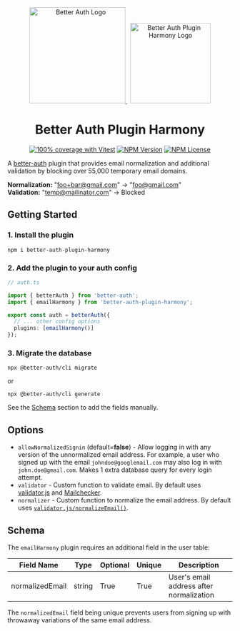 <div align="center">
  <a href="https://github.com/better-auth/better-auth">
    <picture>
      <source
        srcset="https://raw.githubusercontent.com/gekorm/better-auth-plugin-harmony/refs/heads/main/packages/plugins/assets/better-auth-logo-dark.png"
        media="(prefers-color-scheme: dark)"
      />
      <source
        srcset="https://raw.githubusercontent.com/gekorm/better-auth-plugin-harmony/refs/heads/main/packages/plugins/assets/better-auth-logo-light.png"
        media="(prefers-color-scheme: light)"
      />
      <img
        width="215"
        height="auto"
        src="https://raw.githubusercontent.com/gekorm/better-auth-plugin-harmony/refs/heads/main/packages/plugins/assets/better-auth-logo-dark.png"
        alt="Better Auth Logo"
      />
    </picture>
  </a>
  &emsp14;
  <img
    alt="Better Auth Plugin Harmony Logo"
    src="https://raw.githubusercontent.com/gekorm/better-auth-plugin-harmony/refs/heads/main/packages/plugins/assets/better-auth-harmony-logo-180.png"
    width="180"
    height="auto"
  />
  <h1>Better Auth Plugin Harmony</h1>

<a href="https://github.com/gekorm/better-auth-plugin-harmony/actions/workflows/code-quality.yml"><img alt="100% coverage with Vitest" src="https://img.shields.io/badge/Coverage-100%25-green?style=flat-square&logo=vitest"></a>
<a href="https://www.npmjs.com/package/better-auth-plugin-harmony"><img alt="NPM Version" src="https://img.shields.io/npm/v/better-auth-plugin-harmony?style=flat-square"></a>
<a href="https://github.com/vercel/next.js/blob/canary/license.md"><img alt="NPM License" src="https://img.shields.io/npm/l/better-auth-plugin-harmony?style=flat-square"></a>

</div>

A [better-auth](https://github.com/better-auth/better-auth) plugin that provides email normalization
and additional validation by blocking over 55,000 temporary email domains.

**Normalization:** "foo+bar@gmail.com" -> "foo@gmail.com"  
**Validation:** "temp@mailinator.com" -> Blocked

## Getting Started

### 1. Install the plugin

```shell
npm i better-auth-plugin-harmony
```

### 2. Add the plugin to your auth config

```typescript
// auth.ts

import { betterAuth } from 'better-auth';
import { emailHarmony } from 'better-auth-plugin-harmony';

export const auth = betterAuth({
  // ... other config options
  plugins: [emailHarmony()]
});
```

### 3. Migrate the database

```shell
npx @better-auth/cli migrate
```

or

```shell
npx @better-auth/cli generate
```

See the [Schema](#schema) section to add the fields manually.

## Options

- `allowNormalizedSignin` (default=**false**) - Allow logging in with any version of the
  unnormalized email address. For example, a user who signed up with the email
  `johndoe@googlemail.com` may also log in with `john.doe@gmail.com`. Makes 1 extra database query
  for every login attempt.
- `validator` - Custom function to validate email. By default uses
  [validator.js](https://github.com/validatorjs/validator.js#validators) and
  [Mailchecker](https://github.com/FGRibreau/mailchecker).
- `normalizer` - Custom function to normalize the email address. By default uses
  [`validator.js/normalizeEmail()`](https://github.com/validatorjs/validator.js#sanitizers).

## Schema

The `emailHarmony` plugin requires an additional field in the user table:

| Field Name      | Type   | Optional | Unique | Description                              |
| --------------- | ------ | -------- | ------ | ---------------------------------------- |
| normalizedEmail | string | True     | True   | User's email address after normalization |

The `normalizedEmail` field being unique prevents users from signing up with throwaway variations of
the same email address.
